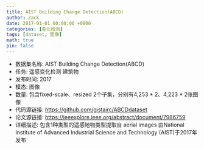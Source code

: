 ```yaml
---
title: AIST Building Change Detection(ABCD)
author: Zack
date: 2017-01-01 00:00:00 +0800
categories: [变化检测]
tags: [dataset, 图像]
math: true
pin: false
---
```

- 数据集名称: AIST Building Change Detection(ABCD)
- 任务: 遥感变化检测 建筑物
- 发布时间: 2017
- 模态: 图像
- 数量: 包含fixed-scale、resized 2个子集，分别有4,253 * 2、4,223 * 2张图像
- 代码源链接: https://github.com/gistairc/ABCDdataset
- 论文源链接: https://ieeexplore.ieee.org/abstract/document/7986759
- 详细描述: 包含1种类型的遥感地物类型提取自 aerial images 由National Institute of Advanced Industrial Science and Technology (AIST)于2017年发布
